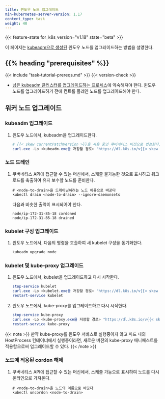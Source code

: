 ```yaml
---
title: 윈도우 노드 업그레이드
min-kubernetes-server-version: 1.17
content_type: task
weight: 40
---
```


<!-- overview -->

{{< feature-state for_k8s_version="v1.18" state="beta" >}}

이 페이지는 [kubeadm으로 생성된](/docs/setup/production-environment/tools/kubeadm/create-cluster-kubeadm/) 윈도우 노드를 업그레이드하는 방법을 설명한다.




## {{% heading "prerequisites" %}}

{{< include "task-tutorial-prereqs.md" >}} {{< version-check >}}
* [남은 kubeadm 클러스터를 업그레이드하는 프로세스](/ko/docs/tasks/administer-cluster/kubeadm/kubeadm-upgrade)에
익숙해져야 한다. 윈도우 노드를
업그레이드하기 전에 컨트롤 플레인 노드를 업그레이드해야 한다.




<!-- steps -->

## 워커 노드 업그레이드

### kubeadm 업그레이드

1.  윈도우 노드에서, kubeadm을 업그레이드한다.

    ```powershell
    # {{< skew currentPatchVersion >}}을 사용 중인 쿠버네티스 버전으로 변경한다.
    curl.exe -Lo <kubeadm.exe을 저장할 경로> "https://dl.k8s.io/v{{< skew currentPatchVersion >}}/bin/windows/amd64/kubeadm.exe"
    ```

### 노드 드레인

1.  쿠버네티스 API에 접근할 수 있는 머신에서,
    스케줄 불가능한 것으로 표시하고 워크로드를 축출하여 유지 보수할 노드를 준비한다.

    ```shell
    # <node-to-drain>을 드레이닝하려는 노드 이름으로 바꾼다
    kubectl drain <node-to-drain> --ignore-daemonsets
    ```

    다음과 비슷한 출력이 표시되어야 한다.

    ```
    node/ip-172-31-85-18 cordoned
    node/ip-172-31-85-18 drained
    ```

### kubelet 구성 업그레이드

1.  윈도우 노드에서, 다음의 명령을 호출하여 새 kubelet 구성을 동기화한다.

    ```powershell
    kubeadm upgrade node
    ```

### kubelet 및 kube-proxy 업그레이드

1.  윈도우 노드에서, kubelet을 업그레이드하고 다시 시작한다.

    ```powershell
    stop-service kubelet
    curl.exe -Lo <kubelet.exe을 저장할 경로> "https://dl.k8s.io/v{{< skew currentPatchVersion >}}/bin/windows/amd64/kubelet.exe"
    restart-service kubelet
    ```

2. 윈도우 노드에서, kube-proxy를 업그레이드하고 다시 시작한다.

    ```powershell
    stop-service kube-proxy
    curl.exe -Lo <kube-proxy.exe을 저장할 경로> "https://dl.k8s.io/v{{< skew currentPatchVersion >}}/bin/windows/amd64/kube-proxy.exe"
    restart-service kube-proxy
    ```

{{< note >}}
만약 kube-proxy를 윈도우 서비스로 실행중이지 않고 파드 내의 HostProcess 컨테이너에서 실행중이라면, 새로운 버전의 kube-proxy 매니페스트를 적용함으로써 업그레이드할 수 있다.
{{< /note >}}

### 노드에 적용된 cordon 해제

1.  쿠버네티스 API에 접근할 수 있는 머신에서,
스케줄 가능으로 표시하여 노드를 다시 온라인으로 가져온다.

    ```shell
    # <node-to-drain>을 노드의 이름으로 바꾼다
    kubectl uncordon <node-to-drain>
    ```
